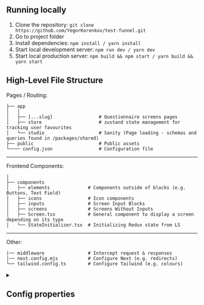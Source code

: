 ## Running locally

1. Clone the repository:
   `git clone https://github.com/YegorKorenkov/test-funnel.git`
2. Go to project folder
3. Install dependencies:
   `npm install / yarn install`
4. Start local development server:
   `npm run dev / yarn dev`
5. Start local production server:
   `npm build && npm start / yarn build && yarn start`

## High-Level File Structure

Pages / Routing:

    ├── app                       
    │   │
    │   ├── [...slug]                 # Questionnaire screens pages
    │   ├── store                     # zustand state management for tracking user favourites
    │   └── studio                    # Sanity (Page loading - schemas and queries found in /packages/shared)   
    ├── public                        # Public assets
    └──── config.json                 # Configuration file
    
-----
Frontend Components:
 
    │   
    ├── components                
    │   ├── elements              # Components outside of blocks (e.g. Buttons, Text Field)
    │   ├── icons                 # Icon components
    │   ├── inputs                # Screen Input Blocks
    │   ├── screens               # Screens Without Inputs
    │   ├── Screen.tsx            # General component to display a screen depending on its type
    │   └── StateInitializer.tsx  # Initializing Redux state from LS
  
---
Other:

    |── middleware                # Intercept request & responses
    |── next.config.mjs           # Configure Next (e.g. redirects)
    └── tailwind.config.ts        # Configure Tailwind (e.g. colours)

<details><summary><h2>Config properties</h2></summary>

This section contains descriptions of the config properties. <b>! Important note: the screen which is the first and the last, please place the first and the last in the array of the screens field accordingly</b>

|Field|Mandatory|Type|Description|
|---|---|---|---|
|id|*|string|Questionnaire ID, must be specified|
|title||string|Questionnaire Title, optional|
|screens|*|object|Screen configuration array, more details properties description below|

# Screen configuration
|Field|Mandatory|Type|Description|
|---|---|---|---|
|id|*|string|Screen ID, must be specified|
|screenType|*|string|Screen type, the value can be selected: singleSelect, textInput, multiSelect, numberInput, infoScreen, thankYou|
|nextScreenId||`string, null, { [key: string]: string }`|Field that points to the next screen, optional. if you need to switch to different screens depending on the answer, you can show an object as the value, in which the key will be the answer to the question, and the value will correspond to the next example: 
`{
  "Single": "screen_4",
  "In a relationship": "screen_11"
}`|
|previousScreenId||`string | null`|Field that points to the previous screen, optional|
|question|*|string||
|subQuestion||string|If need to add an additional question or make a clarification|
|title||string|Adds main text for the `infoScreen` and `thankYou` screen type
|subText||string|Adds additional text for the `infoScreen` screen type
|additionalParams||object|For now, only the boolean type `darkMode` field is available to change the background on the corresponding page.
|paramsToGenerateScreenId||object|Generate next screen id based on previous answer. Example: 
`{
    "screenToGet": "screen_6",
    "nextScreenId": {
        "Yes": "screen_8",
        "No": "screen_9"
    }
 }`


</details>